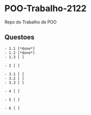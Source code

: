 # POO-Trabalho-2122
Repo do Trabalho de POO
## Questoes

```
- 1.1 [*done*]
- 1.2 [*done*]
- 1.3 [ ]
```
```
- 2 [ ]
```

```
- 3.1 [ ]
- 3.2 [ ]
- 3.3 [ ]
```

```
- 4 [ ]
```

```
- 5 [ ]
```

```
- 6 [ ]
```
